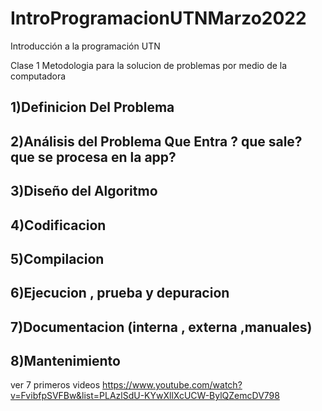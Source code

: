 # IntroProgramacionUTNMarzo2022
Introducción a la programación UTN

Clase 1
	Metodologia para la solucion de problemas por medio de la computadora

## 1)Definicion Del Problema
## 2)Análisis del Problema Que Entra ? que sale? que se procesa en la app?
## 3)Diseño del Algoritmo 
## 4)Codificacion
## 5)Compilacion
## 6)Ejecucion , prueba y depuracion
## 7)Documentacion (interna , externa  ,manuales)
## 8)Mantenimiento 

ver 7 primeros videos https://www.youtube.com/watch?v=FvibfpSVFBw&list=PLAzlSdU-KYwXllXcUCW-BylQZemcDV798
